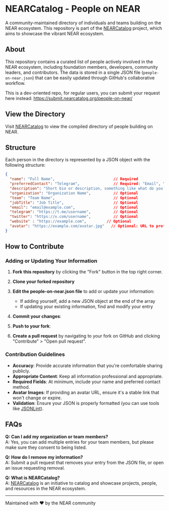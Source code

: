 # NEARCatalog - People on NEAR

A community-maintained directory of individuals and teams building on the NEAR ecosystem. This repository is part of the [NEARCatalog](https://nearcatalog.xyz) project, which aims to showcase the vibrant NEAR ecosystem.

## About

This repository contains a curated list of people actively involved in the NEAR ecosystem, including foundation members, developers, community leaders, and contributors. The data is stored in a single JSON file (`people-on-near.json`) that can be easily updated through GitHub's collaborative workflow.

This is a dev-oriented repo, for regular users, you can submit your request here instead:  https://submit.nearcatalog.org/people-on-near/

## View the Directory

Visit [NEARCatalog](https://nearcatalog.xyz/people) to view the compiled directory of people building on NEAR.

## Structure

Each person in the directory is represented by a JSON object with the following structure:

```json
{
  "name": "Full Name",                          // Required
  "preferredContact": "Telegram",               // Required: "Email", "Telegram", "X", etc.
  "description": "Short bio or description, something like what do you do, reason to contact you...",    // Required
  "organization": "Organization Name",          // Optional
  "team": "Team Name",                          // Optional
  "jobTitle": "Job Title",                      // Optional
  "email": "email@example.com",                 // Optional
  "telegram": "https://t.me/username",          // Optional
  "twitter": "https://x.com/username",          // Optional
  "website" : "https://example.com",         // Optional
  "avatar": "https://example.com/avatar.jpg"   // Optional: URL to profile image
}
```

## How to Contribute

### Adding or Updating Your Information

1. **Fork this repository** by clicking the "Fork" button in the top right corner.

2. **Clone your forked repository** 

3. **Edit the people-on-near.json file** to add or update your information:
   - If adding yourself, add a new JSON object at the end of the array
   - If updating your existing information, find and modify your entry

4. **Commit your changes**:

5. **Push to your fork**:

6. **Create a pull request** by navigating to your fork on GitHub and clicking "Contribute" > "Open pull request".

### Contribution Guidelines

- **Accuracy**: Provide accurate information that you're comfortable sharing publicly.
- **Appropriate Content**: Keep all information professional and appropriate.
- **Required Fields**: At minimum, include your name and preferred contact method.
- **Avatar Images**: If providing an avatar URL, ensure it's a stable link that won't change or expire.
- **Validation**: Ensure your JSON is properly formatted (you can use tools like [JSONLint](https://jsonlint.com/)).

## FAQs

**Q: Can I add my organization or team members?**  
A: Yes, you can add multiple entries for your team members, but please make sure they consent to being listed.

**Q: How do I remove my information?**  
A: Submit a pull request that removes your entry from the JSON file, or open an issue requesting removal.

**Q: What is NEARCatalog?**  
A: [NEARCatalog](https://nearcatalog.xyz) is an initiative to catalog and showcase projects, people, and resources in the NEAR ecosystem.

---

Maintained with ❤️ by the NEAR community

